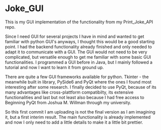 # Joke_GUI

This is my GUI implementation of the functionality from my Print_Joke_API repo.

Since I need GUI for several projects I have in mind and wanted to get familiar with python GUI's anyways, I thought this
would be a good starting point.
I had the backend functionality already finished and only needed to adapt it to communicate with a GUI.
The GUI would not need to be very complicated, but versatile enough to get me familiar with some basic GUI functionalities. I programmed a GUI before in Java, but I mainly followed a tutorial and now I want to learn it from ground up.

There are quite a few GUI frameworks available for python. Tkinter - the meanwhile built in library, PySide6 and PyQt where the ones I found most interesting after some research. I finally decided to use PyQt, because of its many advantages like cross-plattform compatibilty, its extensive functionalities and last but not least also because I had free access to Beginning PyQt from Joshua M. Willman through my university.

So this first commit I am uploading is not the final version as I am imagining it, but a first interim result. The main functionality is already implemented and now I only need to add a little details to make it a little bit prettier.


